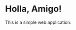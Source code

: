 <!DOCTYPE html>
<html lang="en">
<head>
    <meta charset="UTF-8">
    <meta name="viewport" content="width=device-width, initial-scale=1.0">
    <title>Hello, World!</title>
</head>
<body>
    <h1>Holla, Amigo!</h1>
    <p>This is a simple web application.</p>
</body>
</html>


